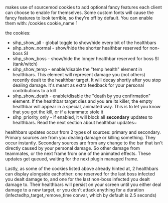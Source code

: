 makes use of sourcemod cookies to add optional fancy features each client can choose to enable for themselves. Some custom fonts will cause the fancy features to look terrible, so they're off by default. You can enable them with:
/cookies cookie_name 1

the cookies:
* sihp_show_all - global toggle to show/hide every bit of the healthbars
* sihp_show_normal - show/hide the shorter healthbar reserved for non-boss SI
* sihp_show_boss - show/hide the longer healthbar reserved for boss SI (tank/witch)
* sihp_show_temp - enable/disable the "temp health" element in healthbars. This element will represent damage you (not others) recently dealt to the healthbar target. It will decay shortly after you stop dealing damage. It's meant as extra feedback for your personal contributions to a kill
* sihp_show_death - enable/disable the "death by you confirmation" element. If the healthbar target dies and you are its killer, the empty healthbar will appear in a special, animated way. This is to let you know that you got the kill, or if a teammate stole it
* sihp_priority_only - if enabled, it will block all **secondary** updates to healthbars. Read the next section about healthbar updates~

healthbars updates occur from 2 types of sources: primary and secondary.
Primary sources are from you dealing damage or killing something. They occur instantly.
Secondary sources are from any change to the bar that isn't directly caused by your personal damage. So other damage from teammates, or the next frame from one of the animated effects. These updates get queued, waiting for the next plugin managed frame.

Lastly, as some of the cookies listed above already hinted at, 2 healthbars can display alongside eachother: one reserved for the last boss infected you dealt damage to, and one for the last non-boss infected you dealt damage to. Their healthbars will persist on your screen until you either deal damage to a new target, or you don't attack anything for a duration (infectedhp_target_remove_time convar, which by default is 2.5 seconds)
